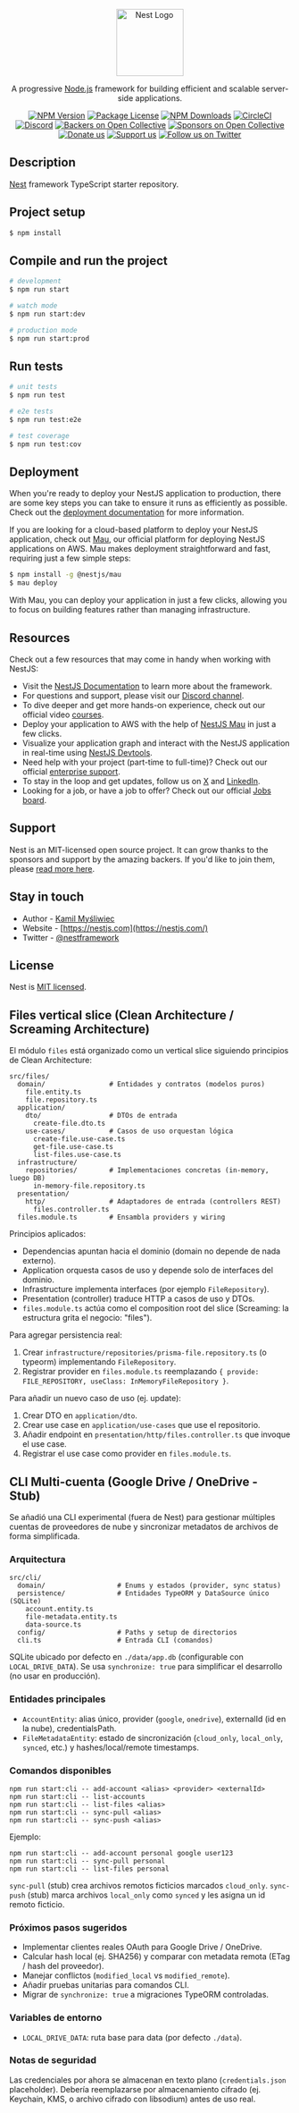 <p align="center">
  <a href="http://nestjs.com/" target="blank"><img src="https://nestjs.com/img/logo-small.svg" width="120" alt="Nest Logo" /></a>
</p>

[circleci-image]: https://img.shields.io/circleci/build/github/nestjs/nest/master?token=abc123def456
[circleci-url]: https://circleci.com/gh/nestjs/nest

  <p align="center">A progressive <a href="http://nodejs.org" target="_blank">Node.js</a> framework for building efficient and scalable server-side applications.</p>
    <p align="center">
<a href="https://www.npmjs.com/~nestjscore" target="_blank"><img src="https://img.shields.io/npm/v/@nestjs/core.svg" alt="NPM Version" /></a>
<a href="https://www.npmjs.com/~nestjscore" target="_blank"><img src="https://img.shields.io/npm/l/@nestjs/core.svg" alt="Package License" /></a>
<a href="https://www.npmjs.com/~nestjscore" target="_blank"><img src="https://img.shields.io/npm/dm/@nestjs/common.svg" alt="NPM Downloads" /></a>
<a href="https://circleci.com/gh/nestjs/nest" target="_blank"><img src="https://img.shields.io/circleci/build/github/nestjs/nest/master" alt="CircleCI" /></a>
<a href="https://discord.gg/G7Qnnhy" target="_blank"><img src="https://img.shields.io/badge/discord-online-brightgreen.svg" alt="Discord"/></a>
<a href="https://opencollective.com/nest#backer" target="_blank"><img src="https://opencollective.com/nest/backers/badge.svg" alt="Backers on Open Collective" /></a>
<a href="https://opencollective.com/nest#sponsor" target="_blank"><img src="https://opencollective.com/nest/sponsors/badge.svg" alt="Sponsors on Open Collective" /></a>
  <a href="https://paypal.me/kamilmysliwiec" target="_blank"><img src="https://img.shields.io/badge/Donate-PayPal-ff3f59.svg" alt="Donate us"/></a>
    <a href="https://opencollective.com/nest#sponsor"  target="_blank"><img src="https://img.shields.io/badge/Support%20us-Open%20Collective-41B883.svg" alt="Support us"></a>
  <a href="https://twitter.com/nestframework" target="_blank"><img src="https://img.shields.io/twitter/follow/nestframework.svg?style=social&label=Follow" alt="Follow us on Twitter"></a>
</p>
  <!--[![Backers on Open Collective](https://opencollective.com/nest/backers/badge.svg)](https://opencollective.com/nest#backer)
  [![Sponsors on Open Collective](https://opencollective.com/nest/sponsors/badge.svg)](https://opencollective.com/nest#sponsor)-->

## Description

[Nest](https://github.com/nestjs/nest) framework TypeScript starter repository.

## Project setup

```bash
$ npm install
```

## Compile and run the project

```bash
# development
$ npm run start

# watch mode
$ npm run start:dev

# production mode
$ npm run start:prod
```

## Run tests

```bash
# unit tests
$ npm run test

# e2e tests
$ npm run test:e2e

# test coverage
$ npm run test:cov
```

## Deployment

When you're ready to deploy your NestJS application to production, there are some key steps you can take to ensure it runs as efficiently as possible. Check out the [deployment documentation](https://docs.nestjs.com/deployment) for more information.

If you are looking for a cloud-based platform to deploy your NestJS application, check out [Mau](https://mau.nestjs.com), our official platform for deploying NestJS applications on AWS. Mau makes deployment straightforward and fast, requiring just a few simple steps:

```bash
$ npm install -g @nestjs/mau
$ mau deploy
```

With Mau, you can deploy your application in just a few clicks, allowing you to focus on building features rather than managing infrastructure.

## Resources

Check out a few resources that may come in handy when working with NestJS:

- Visit the [NestJS Documentation](https://docs.nestjs.com) to learn more about the framework.
- For questions and support, please visit our [Discord channel](https://discord.gg/G7Qnnhy).
- To dive deeper and get more hands-on experience, check out our official video [courses](https://courses.nestjs.com/).
- Deploy your application to AWS with the help of [NestJS Mau](https://mau.nestjs.com) in just a few clicks.
- Visualize your application graph and interact with the NestJS application in real-time using [NestJS Devtools](https://devtools.nestjs.com).
- Need help with your project (part-time to full-time)? Check out our official [enterprise support](https://enterprise.nestjs.com).
- To stay in the loop and get updates, follow us on [X](https://x.com/nestframework) and [LinkedIn](https://linkedin.com/company/nestjs).
- Looking for a job, or have a job to offer? Check out our official [Jobs board](https://jobs.nestjs.com).

## Support

Nest is an MIT-licensed open source project. It can grow thanks to the sponsors and support by the amazing backers. If you'd like to join them, please [read more here](https://docs.nestjs.com/support).

## Stay in touch

- Author - [Kamil Myśliwiec](https://twitter.com/kammysliwiec)
- Website - [https://nestjs.com](https://nestjs.com/)
- Twitter - [@nestframework](https://twitter.com/nestframework)

## License

Nest is [MIT licensed](https://github.com/nestjs/nest/blob/master/LICENSE).

## Files vertical slice (Clean Architecture / Screaming Architecture)

El módulo `files` está organizado como un vertical slice siguiendo principios de Clean Architecture:

```
src/files/
  domain/                # Entidades y contratos (modelos puros)
    file.entity.ts
    file.repository.ts
  application/
    dto/                 # DTOs de entrada
      create-file.dto.ts
    use-cases/           # Casos de uso orquestan lógica
      create-file.use-case.ts
      get-file.use-case.ts
      list-files.use-case.ts
  infrastructure/
    repositories/        # Implementaciones concretas (in-memory, luego DB)
      in-memory-file.repository.ts
  presentation/
    http/                # Adaptadores de entrada (controllers REST)
      files.controller.ts
  files.module.ts        # Ensambla providers y wiring
```

Principios aplicados:
- Dependencias apuntan hacia el dominio (domain no depende de nada externo).
- Application orquesta casos de uso y depende solo de interfaces del dominio.
- Infrastructure implementa interfaces (por ejemplo `FileRepository`).
- Presentation (controller) traduce HTTP a casos de uso y DTOs.
- `files.module.ts` actúa como el composition root del slice (Screaming: la estructura grita el negocio: "files").

Para agregar persistencia real:
1. Crear `infrastructure/repositories/prisma-file.repository.ts` (o typeorm) implementando `FileRepository`.
2. Registrar provider en `files.module.ts` reemplazando `{ provide: FILE_REPOSITORY, useClass: InMemoryFileRepository }`.

Para añadir un nuevo caso de uso (ej. update):
1. Crear DTO en `application/dto`.
2. Crear use case en `application/use-cases` que use el repositorio.
3. Añadir endpoint en `presentation/http/files.controller.ts` que invoque el use case.
4. Registrar el use case como provider en `files.module.ts`.

## CLI Multi-cuenta (Google Drive / OneDrive - Stub)

Se añadió una CLI experimental (fuera de Nest) para gestionar múltiples cuentas de proveedores de nube y sincronizar metadatos de archivos de forma simplificada.

### Arquitectura

```
src/cli/
  domain/                  # Enums y estados (provider, sync status)
  persistence/             # Entidades TypeORM y DataSource único (SQLite)
    account.entity.ts
    file-metadata.entity.ts
    data-source.ts
  config/                  # Paths y setup de directorios
  cli.ts                   # Entrada CLI (comandos)
```

SQLite ubicado por defecto en `./data/app.db` (configurable con `LOCAL_DRIVE_DATA`). Se usa `synchronize: true` para simplificar el desarrollo (no usar en producción).

### Entidades principales
- `AccountEntity`: alias único, provider (`google`, `onedrive`), externalId (id en la nube), credentialsPath.
- `FileMetadataEntity`: estado de sincronización (`cloud_only`, `local_only`, `synced`, etc.) y hashes/local/remote timestamps.

### Comandos disponibles
```
npm run start:cli -- add-account <alias> <provider> <externalId>
npm run start:cli -- list-accounts
npm run start:cli -- list-files <alias>
npm run start:cli -- sync-pull <alias>
npm run start:cli -- sync-push <alias>
```

Ejemplo:
```
npm run start:cli -- add-account personal google user123
npm run start:cli -- sync-pull personal
npm run start:cli -- list-files personal
```

`sync-pull` (stub) crea archivos remotos ficticios marcados `cloud_only`.
`sync-push` (stub) marca archivos `local_only` como `synced` y les asigna un id remoto ficticio.

### Próximos pasos sugeridos
- Implementar clientes reales OAuth para Google Drive / OneDrive.
- Calcular hash local (ej. SHA256) y comparar con metadata remota (ETag / hash del proveedor).
- Manejar conflictos (`modified_local` vs `modified_remote`).
- Añadir pruebas unitarias para comandos CLI.
- Migrar de `synchronize: true` a migraciones TypeORM controladas.

### Variables de entorno
- `LOCAL_DRIVE_DATA`: ruta base para data (por defecto `./data`).

### Notas de seguridad
Las credenciales por ahora se almacenan en texto plano (`credentials.json` placeholder). Debería reemplazarse por almacenamiento cifrado (ej. Keychain, KMS, o archivo cifrado con libsodium) antes de uso real.


